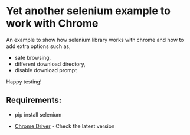 # Yet another selenium example to work with Chrome ##

An example to show how selenium library works with chrome and how to add extra options such as,

+ safe browsing,
+ different download directory,
+ disable download prompt

Happy testing!


## Requirements:
+ pip install selenium

* [Chrome Driver](https://chromedriver.storage.googleapis.com/index.html?path=2.9/) - Check the latest version


